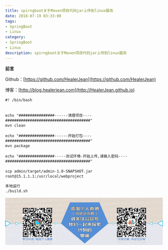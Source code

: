 ```yaml
---
title: spirngboot关于Maven项目代码jar上传到linux服务
date: 2018-07-19 03:33:00
tags: 
- SpringBoot
- Linux
category: 
- SpringBoot
- Linux
description: spirngboot关于Maven项目代码jar上传到linux服务
---
```

**前言**     

 Github：[https://github.com/HealerJean](https://github.com/HealerJean)         

 博客：[http://blog.healerjean.com](http://HealerJean.github.io)          





```shell
#! /bin/bash


echo "################------清理项目----######################################"
mvn clean

echo "################------开始打包----######################################"
mvn package

echo "################-----测试环境-开始上传,请输入密码----######################################"

scp admin/target/admin-1.0-SNAPSHOT.jar root@15.1.1.1:/usr/local/webproject

```



```shell
本地运行
./build.sh
```



![ContactAuthor](https://raw.githubusercontent.com/HealerJean/HealerJean.github.io/master/assets/img/artical_bottom.jpg)




<!-- Gitalk 评论 start  -->

<link rel="stylesheet" href="https://unpkg.com/gitalk/dist/gitalk.css">
<script src="https://unpkg.com/gitalk@latest/dist/gitalk.min.js"></script> 
<div id="gitalk-container"></div>    
 <script type="text/javascript">
    var gitalk = new Gitalk({
		clientID: `1d164cd85549874d0e3a`,
		clientSecret: `527c3d223d1e6608953e835b547061037d140355`,
		repo: `HealerJean.github.io`,
		owner: 'HealerJean',
		admin: ['HealerJean'],
		id: 'lZ1uLRU8A99RLrYw',
    });
    gitalk.render('gitalk-container');
</script> 

<!-- Gitalk end -->

